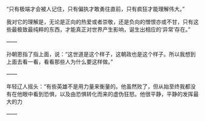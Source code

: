 “只有极端才会被人记住，只有偏执才敢勇往直前，只有疯狂才能理解伟大。”

我对它的理解是，无论是正向的热爱或者崇敬，还是负向的憎恨亦或不甘，只有这些最极致最纯粹的东西，才能真正对世界产生影响，诞生出相应的‘异常’存在。”

——

孙朝恩指了指上面，说：“这世道是这个样子，这朝政也是这个样子。所以我想到上面去看一看，看看那些人为什么要这样做。”

——

年轻辽人摇头：“有些英雄不是用力量来衡量的。他虽然败了，但从始至终我都没有在他眼中看到恐惧，以及由恐惧转化而来的虚伪狂怒。他很平静，平静的发挥最大的力

——

